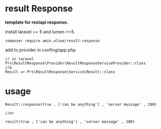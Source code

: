 # result Response

**template for restapi response.**

install laravel >= 5 and lumen >=5.

```
composer require amin.aliee/result-response
```

add to provider in confing/app.php

```
// in laravel
Prs\ResultResponse\Provider\ResultResponseServiceProvider::class
//&
Result => Prs\ResultResponse\Service\Result::class

```

# usage

```
Result::response(true , ['can be anything'] , 'server message' , 200)

//or

result(true , ['can be anything'] , 'server message' , 200)

